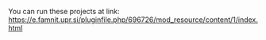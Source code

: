 You can run these projects at link: https://e.famnit.upr.si/pluginfile.php/696726/mod_resource/content/1/index.html

